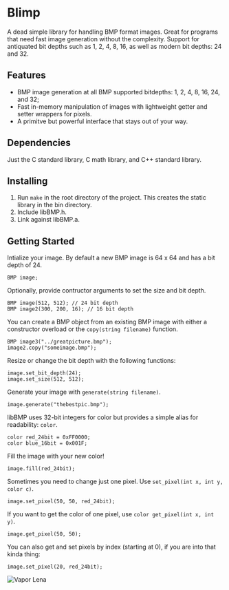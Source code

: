 # Blimp
A dead simple library for handling BMP format images. Great for programs that need fast image generation without the complexity. Support for antiquated bit depths such as 1, 2, 4, 8, 16, as well as modern bit depths: 24 and 32.

## Features
- BMP image generation at all BMP supported bitdepths: 1, 2, 4, 8, 16, 24, and 32;
- Fast in-memory manipulation of images with lightweight getter and setter wrappers for pixels.
- A primitve but powerful interface that stays out of your way.

## Dependencies
Just the C standard library, C math library, and C++ standard library.

## Installing
1. Run `make` in the root directory of  the project. This creates the static library in the bin directory.
2. Include libBMP.h.
3. Link against libBMP.a.

## Getting Started
Intialize your image. By default a new BMP image is 64 x 64 and has a bit depth of 24.
```
BMP image;
```
Optionally, provide contructor arguments to set the size and bit depth.
```
BMP image(512, 512); // 24 bit depth
BMP image2(300, 200, 16); // 16 bit depth
```
You can create a BMP object from an existing BMP image with either a constructor overload or the `copy(string filename)` function.
```
BMP image3("../greatpicture.bmp");
image2.copy("someimage.bmp");
```
Resize or change the bit depth with the following functions: 
```
image.set_bit_depth(24);
image.set_size(512, 512);          
```
Generate your image with `generate(string filename)`.
```
image.generate("thebestpic.bmp");
```
libBMP uses 32-bit integers for color but provides a simple alias for readability: `color`. 
```
color red_24bit = 0xFF0000;
color blue_16bit = 0x001F;
```
Fill the image with your new color!
```
image.fill(red_24bit);
```
Sometimes you need to change just one pixel. Use `set_pixel(int x, int y, color c)`.
```
image.set_pixel(50, 50, red_24bit);
```
If you want to get the color of one pixel, use `color get_pixel(int x, int y)`.
```
image.get_pixel(50, 50);
```
You can also get and set pixels by index (starting at 0), if you are into that kinda thing:
```
image.set_pixel(20, red_24bit);
```
![Vapor Lena](https://github.com/sagefarrenholz/libBMP/blob/master/samples/lena_vapor.bmp)
